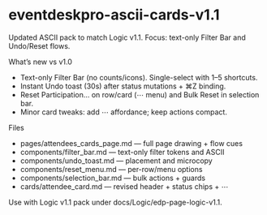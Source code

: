 # eventdeskpro-ascii-cards-v1.1

Updated ASCII pack to match Logic v1.1. Focus: text-only Filter Bar and Undo/Reset flows.

What’s new vs v1.0
- Text-only Filter Bar (no counts/icons). Single-select with 1–5 shortcuts.
- Instant Undo toast (30s) after status mutations + ⌘Z binding.
- Reset Participation… on row/card (⋯ menu) and Bulk Reset in selection bar.
- Minor card tweaks: add ⋯ affordance; keep actions compact.

Files
- pages/attendees_cards_page.md — full page drawing + flow cues
- components/filter_bar.md — text-only filter tokens and ASCII
- components/undo_toast.md — placement and microcopy
- components/reset_menu.md — per-row/menu options
- components/selection_bar.md — bulk actions + guards
- cards/attendee_card.md — revised header + status chips + ⋯

Use with Logic v1.1 pack under docs/Logic/edp-page-logic-v1.1.
